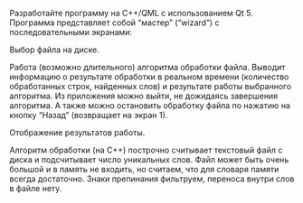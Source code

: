 Разработайте программу на C++/QML с использованием Qt 5.
Программа представляет собой “мастер” (“wizard”) с последовательными экранами:

Выбор файла на диске.

Работа (возможно длительного) алгоритма обработки файла. Выводит информацию о результате обработки в реальном времени (количество обработанных строк, найденных слов) и результате работы выбранного алгоритма. Из приложения можно выйти, не дожидаясь завершения алгоритма. А также можно остановить обработку файла по нажатию на кнопку “Назад” (возвращает на экран 1).

Отображение результатов работы.

Алгоритм обработки (на C++) построчно считывает текстовый файл с диска и подсчитывает число уникальных слов. Файл может быть очень большой и в память не входить, но считаем, что для словаря памяти всегда достаточно. Знаки препинания фильтруем, переноса внутри слов в файле нету.